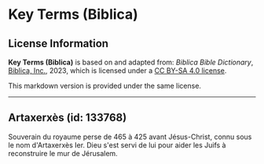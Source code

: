 # Key Terms (Biblica)

## License Information

**Key Terms (Biblica)** is based on and adapted from: _Biblica Bible Dictionary_, [Biblica, Inc.](https://www.biblica.com/), 2023, which is licensed under a [CC BY-SA 4.0 license](https://creativecommons.org/licenses/by-sa/4.0/legalcode.en).

This markdown version is provided under the same license.



--------------------------------

## Artaxerxès (id: 133768)

Souverain du royaume perse de 465 à 425 avant Jésus\-Christ, connu sous le nom d'Artaxerxès Ier. Dieu s'est servi de lui pour aider les Juifs à reconstruire le mur de Jérusalem.


